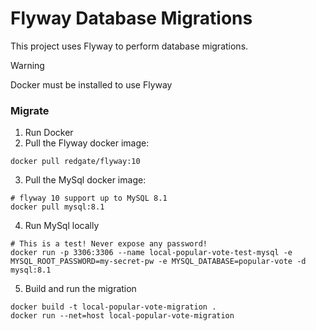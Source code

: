# Flyway Database Migrations
This project uses Flyway to perform database migrations.

> [!WARNING]
> Docker must be installed to use Flyway

### Migrate
1. Run Docker
2. Pull the Flyway docker image:
```console
docker pull redgate/flyway:10
```
3. Pull the MySql docker image:
```console
# flyway 10 support up to MySQL 8.1
docker pull mysql:8.1
```
4. Run MySql locally
```console
# This is a test! Never expose any password!
docker run -p 3306:3306 --name local-popular-vote-test-mysql -e MYSQL_ROOT_PASSWORD=my-secret-pw -e MYSQL_DATABASE=popular-vote -d mysql:8.1
```
5. Build and run the migration
```console
docker build -t local-popular-vote-migration .
docker run --net=host local-popular-vote-migration
```